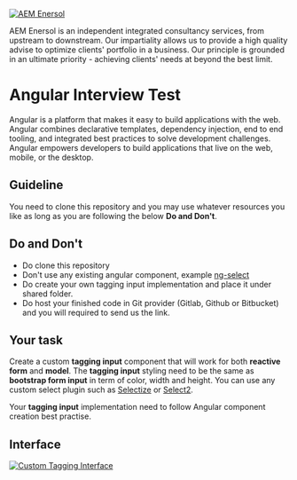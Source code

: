 [![AEM Enersol](http://i0.wp.com/aemenersol.com/wp-content/uploads/2015/12/Logo-AEM-for-MegaProject-Final.png?fit=290%2C129)](http://aemenersol.com)

AEM Enersol is an independent integrated consultancy services, from upstream to downstream. Our impartiality allows us to provide a high quality advise to optimize clients' portfolio in a business. Our principle is grounded in an ultimate priority - achieving clients' needs at beyond the best limit.

# Angular Interview Test

Angular is a platform that makes it easy to build applications with the web. Angular combines declarative templates, dependency injection, end to end tooling, and integrated best practices to solve development challenges. Angular empowers developers to build applications that live on the web, mobile, or the desktop.

## Guideline

You need to clone this repository and you may use whatever resources you like as long as you are following the below **Do and Don't**.

## Do and Don't
   - Do clone this repository
   - Don't use any existing angular component, example [ng-select](https://ng-select.github.io/ng-select)
   - Do create your own tagging input implementation and place it under shared folder.
   - Do host your finished code in Git provider (Gitlab, Github or Bitbucket) and you will required to send us the link.

## Your task

Create a custom **tagging input** component that will work for both **reactive form** and **model**. The **tagging input** styling need to be the same as **bootstrap form input** in term of color, width and height. You can use any custom select plugin such as [Selectize](https://github.com/selectize/selectize.js) or [Select2](https://github.com/select2/select2).

Your **tagging input** implementation need to follow Angular component creation best practise.

## Interface

[![Custom Tagging Interface](src/assets/img/custom-tagging.png)]()

